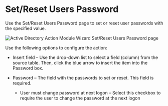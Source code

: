 # Set/Reset Users Password

Use the Set/Reset Users Password page to set or reset user passwords with the specified value.

![Active Directory Action Module Wizard Set/Reset Users Password page](/img/product_docs/accessanalyzer/accessanalyzer/enterpriseauditor/admin/action/activedirectory/operations/setresetpassword.png)

Use the following options to configure the action:

- Insert field – Use the drop-down list to select a field (column) from the source table. Then, click the blue arrow to insert the item into the Password box.
- Password – The field with the passwords to set or reset. This field is required.

  - User must change password at next logon – Select this checkbox to require the user to change the password at the next logon
